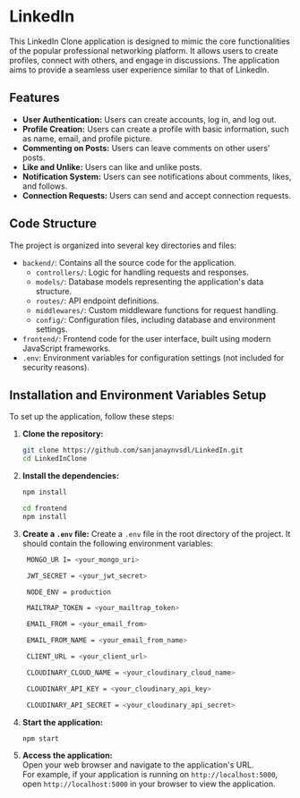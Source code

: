 # LinkedIn 

This LinkedIn Clone application is designed to mimic the core functionalities of the popular professional networking platform. It allows users to create profiles, connect with others, and engage in discussions. The application aims to provide a seamless user experience similar to that of LinkedIn.


## Features
- **User Authentication:** Users can create accounts, log in, and log out.                   
- **Profile Creation:** Users can create a profile with basic information, such as name, email, and profile picture. 
- **Commenting on Posts:** Users can leave comments on other users' posts.                             
- **Like and Unlike:** Users can like and unlike posts.                
- **Notification System:** Users can see notifications about comments, likes, and follows.
- **Connection Requests:** Users can send and accept connection requests.

  
## Code Structure
The project is organized into several key directories and files:
- `backend/`: Contains all the source code for the application.
  - `controllers/`: Logic for handling requests and responses.
  - `models/`: Database models representing the application's data structure.
  - `routes/`: API endpoint definitions.
  - `middlewares/`: Custom middleware functions for request handling.
  - `config/`: Configuration files, including database and environment settings.
- `frontend/`: Frontend code for the user interface, built using modern JavaScript frameworks.
- `.env`: Environment variables for configuration settings (not included for security reasons).
  



## Installation and Environment Variables Setup
To set up the application, follow these steps:

1. **Clone the repository:**
   ```bash
   git clone https://github.com/sanjanaynvsdl/LinkedIn.git
   cd LinkedInClone
   ```
   
2. **Install the dependencies:**
   ```bash
   npm install
   ```
   ```bash
   cd frontend
   npm install
   ```
3. **Create a `.env` file:**
   Create a `.env` file in the root directory of the project. It should contain the following environment variables:
   
   ```bash
    MONGO_UR I= <your_mongo_uri>
   
    JWT_SECRET = <your_jwt_secret>
   
    NODE_ENV = production
   
    MAILTRAP_TOKEN = <your_mailtrap_token>
   
    EMAIL_FROM = <your_email_from>
   
    EMAIL_FROM_NAME = <your_email_from_name>
   
    CLIENT_URL = <your_client_url>
   
    CLOUDINARY_CLOUD_NAME = <your_cloudinary_cloud_name>
   
    CLOUDINARY_API_KEY = <your_cloudinary_api_key>
   
    CLOUDINARY_API_SECRET = <your_cloudinary_api_secret>
   ```
4. **Start the application:**
   ```bash
   npm start
   ```

5. **Access the application:**  
   Open your web browser and navigate to the application's URL.  
   For example, if your application is running on `http://localhost:5000`, open `http://localhost:5000` in your browser to view the application.    
